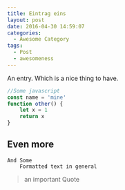 ```yaml
---
title: Eintrag eins
layout: post
date: 2016-04-30 14:59:07
categories:
  - Awesome Category
tags:
  - Post
  - awesomeness
---
```


An entry. Which is a nice thing to have.

```javascript
//Some javascript
const name = 'mine'
function other() {
	let x = 1
	return x
}
```

## Even more

```
And Some
    Formatted text in general
```

> an important Quote
